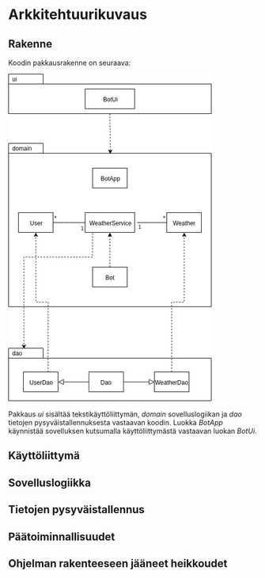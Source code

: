 # **Arkkitehtuurikuvaus**

## **Rakenne**

Koodin pakkausrakenne on seuraava: 

![pakkauskaavio](https://github.com/qubelka/ot-harjoitustyo/blob/master/laskarit/viikko4/pakkauskaavio.jpg)

Pakkaus *ui* sisältää tekstikäyttöliittymän, *domain* sovelluslogiikan ja *dao* tietojen pysyväistallennuksesta 
vastaavan koodin. Luokka *BotApp* käynnistää sovelluksen kutsumalla käyttöliittymästä vastaavan luokan *BotUi*.

## **Käyttöliittymä**

## **Sovelluslogiikka**

## **Tietojen pysyväistallennus**

## **Päätoiminnallisuudet**

## **Ohjelman rakenteeseen jääneet heikkoudet** 
  
